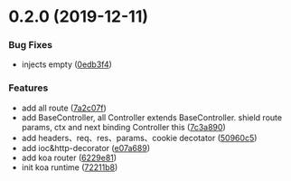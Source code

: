 <a name="0.2.0"></a>
# 0.2.0 (2019-12-11)


### Bug Fixes

* injects empty ([0edb3f4](https://github.com/hubvue/kim/commit/0edb3f4))


### Features

* add all route ([7a2c07f](https://github.com/hubvue/kim/commit/7a2c07f))
* add BaseController, all Controller extends BaseController.  shield route params, ctx and next binding  Controller this ([7c3a890](https://github.com/hubvue/kim/commit/7c3a890))
* add headers、req、res、params、cookie decotator ([50960c5](https://github.com/hubvue/kim/commit/50960c5))
* add ioc&http-decorator ([e07a689](https://github.com/hubvue/kim/commit/e07a689))
* add koa router ([6229e81](https://github.com/hubvue/kim/commit/6229e81))
* init koa runtime ([72211b8](https://github.com/hubvue/kim/commit/72211b8))



